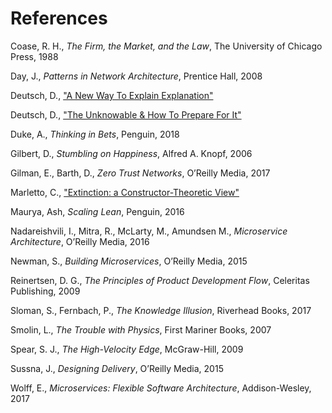# References

Coase, R. H., _The Firm, the Market, and the Law_, The University of Chicago Press, 1988

Day, J., _Patterns in Network Architecture_, Prentice Hall, 2008

Deutsch, D., ["A New Way To Explain Explanation"](https://medium.com/dorothyknows/david-deutsch-a-new-way-to-explain-explanation-e153f981428c)

Deutsch, D., ["The Unknowable & How To Prepare For It"](https://medium.com/dorothyknows/david-deutsch-the-unknowable-how-to-prepare-for-it-e1b2c7d78744)

Duke, A., _Thinking in Bets_, Penguin, 2018

Gilbert, D., _Stumbling on Happiness_, Alfred A. Knopf, 2006

Gilman, E., Barth, D., _Zero Trust Networks_, O’Reilly Media, 2017

Marletto, C., ["Extinction: a Constructor-Theoretic View"](https://medium.com/dorothyknows/chiara-marletto-extinction-a-constructor-theoretic-view-fc567fb02bfc)

Maurya, Ash, _Scaling Lean_, Penguin, 2016

Nadareishvili, I., Mitra, R., McLarty, M., Amundsen M., _Microservice Architecture_, O’Reilly Media, 2016

Newman, S., _Building Microservices_, O’Reilly Media, 2015

Reinertsen, D. G., _The Principles of Product Development Flow_, Celeritas Publishing, 2009

Sloman, S., Fernbach, P., _The Knowledge Illusion_, Riverhead Books, 2017

Smolin, L., _The Trouble with Physics_, First Mariner Books, 2007

Spear, S. J., _The High-Velocity Edge_, McGraw-Hill, 2009

Sussna, J., _Designing Delivery_, O’Reilly Media, 2015

Wolff, E., _Microservices: Flexible Software Architecture_, Addison-Wesley, 2017
